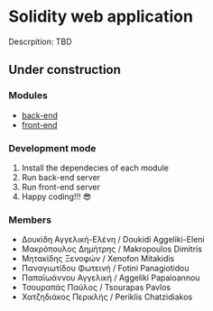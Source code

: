# Solidity web application
Descrpition: TBD

## Under construction

### Modules
* [back-end](back-end/README.md)
* [front-end](front-end/README.md)

### Development mode
1. Install the dependecies of each module
2. Run back-end server
3. Run front-end server
4. Happy coding!!! 😎

### Members
* Δουκίδη Αγγελική-Ελένη / Doukidi Aggeliki-Eleni 
* Μακρόπουλος Δημήτρης / Makropoulos Dimitris 
* Μητακίδης Ξενοφών / Xenofon Mitakidis 
* Παναγιωτίδου Φωτεινή / Fotini Panagiotidou 
* Παπαϊωάννου Αγγελική / Aggeliki Papaioannou
* Τσουραπάς Παύλος / Tsourapas Pavlos
* Χατζηδιάκος Περικλής / Periklis Chatzidiakos
